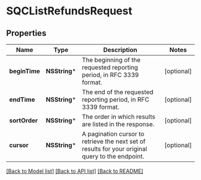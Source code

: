# SQCListRefundsRequest

## Properties
Name | Type | Description | Notes
------------ | ------------- | ------------- | -------------
**beginTime** | **NSString*** | The beginning of the requested reporting period, in RFC 3339 format. | [optional] 
**endTime** | **NSString*** | The end of the requested reporting period, in RFC 3339 format. | [optional] 
**sortOrder** | **NSString*** | The order in which results are listed in the response. | [optional] 
**cursor** | **NSString*** | A pagination cursor to retrieve the next set of results for your original query to the endpoint. | [optional] 

[[Back to Model list]](../README.md#documentation-for-models) [[Back to API list]](../README.md#documentation-for-api-endpoints) [[Back to README]](../README.md)


